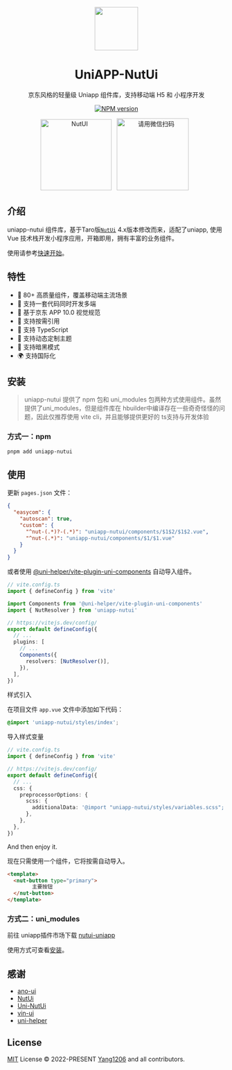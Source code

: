 <p align="center">
<img src="https://img14.360buyimg.com/imagetools/jfs/t1/167902/2/8762/791358/603742d7E9b4275e3/e09d8f9a8bf4c0ef.png"
width="100"
height="100" style="max-width: 100%;" />
</p>
<h1 align="center">UniAPP-NutUi</h1>
<p align="center">京东风格的轻量级 Uniapp 组件库，支持移动端 H5 和 小程序开发</p>
<p align="center">
<a href="https://www.npmjs.com/package/uniapp-nutui"><img src="https://img.shields.io/npm/v/uniapp-nutui?color=c95f8b&amp;label=" alt="NPM version"></a></p>

<p align="center">
   <img src="https://s2.loli.net/2023/07/05/eJwPvqCY8EcZ7Vi.png" width="164" alt="NutUI" />
  &nbsp;
  <img src="https://s2.loli.net/2023/07/05/QyW2RHcmnuvIFwp.jpg" width="166" title="请用微信扫码">
  &nbsp;
</p>

## 介绍

uniapp-nutui 组件库，基于Taro版[`NutUi`](https://nutui.jd.com/#/) 4.x版本修改而来，适配了uniapp, 使用 Vue 技术栈开发小程序应用，开箱即用，拥有丰富的业务组件。

使用请参考[快速开始](https://uniapp-nutui.tech/guide/quick-start.html)。

## 特性

- 🚀 80+ 高质量组件，覆盖移动端主流场景
- 💪 支持一套代码同时开发多端
- 📖 基于京东 APP 10.0 视觉规范
- 🍭 支持按需引用
- 💪 支持 TypeScript
- 💪 支持动态定制主题
- 🍭 支持暗黑模式
- 🌍 支持国际化

## 安装

> uniapp-nutui 提供了 npm 包和 uni_modules 包两种方式使用组件。虽然提供了uni_modules，但是组件库在 hbuilder中编译存在一些奇奇怪怪的问题，因此仅推荐使用 vite cli，并且能够提供更好的 ts支持与开发体验

### 方式一：npm

```bash
pnpm add uniapp-nutui
```

## 使用

更新 `pages.json` 文件：

```json
{
  "easycom": {
    "autoscan": true,
    "custom": {
      "^nut-(.*)?-(.*)": "uniapp-nutui/components/$1$2/$1$2.vue",
      "^nut-(.*)": "uniapp-nutui/components/$1/$1.vue"
    }
  }
}
```

或者使用 [@uni-helper/vite-plugin-uni-components](https://github.com/uni-helper/vite-plugin-uni-components) 自动导入组件。

```ts
// vite.config.ts
import { defineConfig } from 'vite'

import Components from '@uni-helper/vite-plugin-uni-components'
import { NutResolver } from 'uniapp-nutui'

// https://vitejs.dev/config/
export default defineConfig({
  // ...
  plugins: [
    // ...
    Components({
      resolvers: [NutResolver()],
    }),
  ],
})
```

样式引入

在项目文件 `app.vue` 文件中添加如下代码：

```css
@import 'uniapp-nutui/styles/index';
```

导入样式变量

```ts
// vite.config.ts
import { defineConfig } from 'vite'

// https://vitejs.dev/config/
export default defineConfig({
  // ...
  css: {
    preprocessorOptions: {
      scss: {
        additionalData: '@import "uniapp-nutui/styles/variables.scss";',
      },
    },
  },
})
```

And then enjoy it.

现在只需使用一个组件，它将按需自动导入。

```html
<template>
  <nut-button type="primary">
        主要按钮
  </nut-button>
</template>
```

### 方式二：uni_modules

前往 uniapp插件市场下载 [nutui-uniapp](https://ext.dcloud.net.cn/plugin?id=13491)

使用方式可查看[安装](https://uniapp-nutui.tech/guide/install.html)。

## 感谢

- [ano-ui](https://github.com/ano-ui/ano-ui)
- [NutUi](https://github.com/jdf2e/nutui)
- [Uni-NutUi](https://github.com/jwaterwater/uni-nutui)
- [vin-ui](https://github.com/vingogo/vin-ui)
- [uni-helper](https://github.com/uni-helper)

## License

[MIT](https://github.com/yang1206/uniapp-nutui/blob/main/LICENSE) License &copy; 2022-PRESENT [Yang1206](https://github.com/yang1206) and all contributors.
